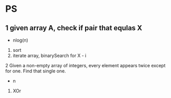 PS
===

 1 given array A, check if pair that equlas X
 ---


*  nlog(n)
1. sort
2. iterate array, binarySearch for X - i

2 Given a non-empty array of integers, every element appears twice except for one. Find that single one.

* n
1. XOr